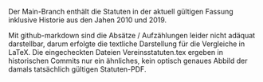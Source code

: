 Der Main-Branch enthält die Statuten in der aktuell gültigen Fassung inklusive Historie aus den Jahen 2010 und 2019.

Mit github-markdown sind die Absätze / Aufzählungen leider nicht adäquat darstellbar, darum erfolgte die textliche Darstellung für die Vergleiche in LaTeX.
Die eingecheckten Dateien Vereinsstatuten.tex ergeben in historischen Commits nur ein ähnliches, kein optisch genaues Abbild der damals tatsächlich gültigen Statuten-PDF.
